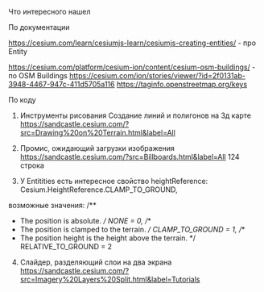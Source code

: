 Что интересного нашел

По документации

https://cesium.com/learn/cesiumjs-learn/cesiumjs-creating-entities/ - про Entity

https://cesium.com/platform/cesium-ion/content/cesium-osm-buildings/ - по OSM Buildings
https://cesium.com/ion/stories/viewer/?id=2f0131ab-3948-4467-947c-411d5705a116
https://taginfo.openstreetmap.org/keys


По коду
1. Инструменты рисования
Создание линий и полигонов на 3д карте
https://sandcastle.cesium.com/?src=Drawing%20on%20Terrain.html&label=All

2. Промис, ожидающий загрузки изображения
   https://sandcastle.cesium.com/?src=Billboards.html&label=All
124 строка

3. У Entitities есть интересное свойство
heightReference: Cesium.HeightReference.CLAMP_TO_GROUND,


возможные значения:
   /**
  * The position is absolute.
    */
    NONE = 0,
    /**
  * The position is clamped to the terrain.
    */
    CLAMP_TO_GROUND = 1,
    /**
  * The position height is the height above the terrain.
    */
    RELATIVE_TO_GROUND = 2

4. Слайдер, разделяющий слои на два экрана
   https://sandcastle.cesium.com/?src=Imagery%20Layers%20Split.html&label=Tutorials
